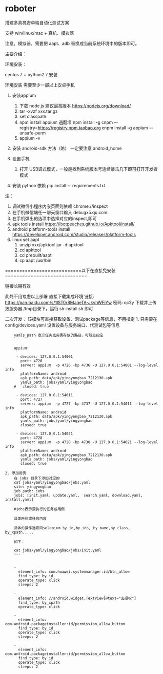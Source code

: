 # roboter
搭建多真机安卓端自动化测试方案

支持 win/linux/mac + 真机、模拟器

注意，模拟器，需要把 aapt、adb 替换成当前系统环境中的版本即可。

主要介绍：

环境安装：

centos 7 + python2.7 安装

环境安装
需要至少一部以上安卓手机

1. 安装appium
    1.  下载 node.js 建议最高版本
        https://nodejs.org/download/
    2. tar -xvzf xxx.tar.gz
    3. set classpath
    4. npm install appium
        遇翻墙
            npm install -g cnpm --registry=https://registry.npm.taobao.org
            cnpm install -g appium --unsafe-perm
    5. appium -v

2. 安装 android-sdk
    方法（略）
    一定要注意 android_home

3. 设置手机
    1. 打开 USB调式模式，一般是找到系统版本号连续敲击几下即可打开开发者模式

4. 安装 python 依赖
    pip install -r requirements.txt

注：
   1. 调试微信小程序内嵌页面则依赖 chrome://inspect
   2. 在手机微信端任一聊天窗口输入 debugx5.qq.com
   3. 在手机弹出的选项中选择对应的inspect,即可
   4. apk tools install
        https://ibotpeaches.github.io/Apktool/install/
   5. android platform-tools install
        https://developer.android.com/studio/releases/platform-tools
   6. linux set aapt
        1. unzip xxx/apktool.jar -d apktool
        2. cd apktool
        3. cd prebuilt/aapt
        4. cp aapt /usr/bin
  
  ===========================以下在直接免安装=============================
  
  链接长期有效
  
  此处不用考虑以上部署
  直接下载集成环境
       链接: https://pan.baidu.com/s/1IST0r8MJqeTA-JkvhWFjYw 密码: qc2y
       下载并上传致服务器 /tmp目录下，运行 sh install.sh 即可
   
  二次开发：
    该模块可直接获取设备、测试package等信息，不用指定
    1. 只需要在 config/devices.yaml 设置设备与服务端口、代测试包等信息
    
        yamls_path 表示任务或用例存放的路径，可随意指定
        
        
        appium:

         - devices: 127.0.0.1:54001
           port: 4726
           server: appium  -p 4726 -bp 4736 -U 127.0.0.1:54001 --log-level info
           platformName: android
           apk_path: data/apk/yingyongbao_7212130.apk
           yamls_path: jobs/yaml/yingyongbao
        #   closed: true

         - devices: 127.0.0.1:54011
           port: 4727
           server: appium  -p 4727 -bp 4737 -U 127.0.0.1:54011 --log-level info
           platformName: android
           apk_path: data/apk/yingyongbao_7212130.apk
           yamls_path: jobs/yaml/yingyongbao
           closed: true

         - devices: 127.0.0.1:54021
           port: 4728
           server: appium  -p 4728 -bp 4738 -U 127.0.0.1:54021 --log-level info
           platformName: android
           apk_path: data/apk/yingyongbao_7212130.apk
           yamls_path: jobs/yaml/yingyongbao
           closed: true
     
    2. 添加用例
        在 jobs 目录下添加对应的
        cat jobs/yaml/yingyongbao/jobs.yaml 
        site: yingyongbao
        job_path: jobs
        jobs: [init.yaml, update.yaml,  search.yaml, download.yaml, install.yaml]
        
        #jobs表示要执行的任务或用例
        
        具体用例或任务内容
        
        具体的操作选项同selenium by_id,by_ids, by_name,by_class, by_xpath.....
        
        如下：
        
        cat jobs/yaml/yingyongbao/jobs/init.yaml 
        ---


        -
          element_info: com.huawei.systemmanager:id/btn_allow
          find_type: by_id
          operate_type: click
          sleeps: 2

        -
          element_info: //android.widget.TextView[@text="去授权"]
          find_type: by_xpath
          operate_type: click

        -
          element_info: com.android.packageinstaller:id/permission_allow_button
          find_type: by_id
          operate_type: click
          sleeps: 2

        -
          element_info: com.android.packageinstaller:id/permission_allow_button
          find_type: by_id
          operate_type: click
          sleeps: 2

        
        
